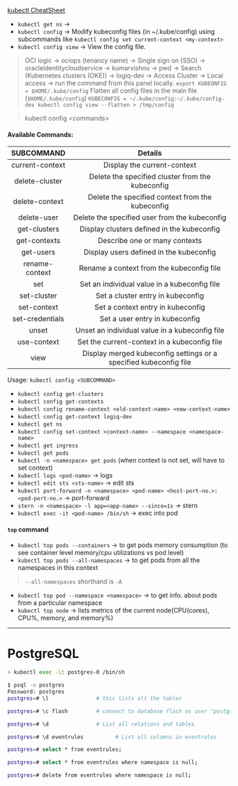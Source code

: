 
[kubectl CheatSheet](https://kubernetes.io/docs/reference/kubectl/cheatsheet/)

- `kubectl get ns` -> 
- `kubectl config` -> Modify kubeconfig files (in ~/.kube/config) using subcommands like `kubectl config set current-context <my-context>` 
- `kubectl config view` -> View the config file.

> OCI logic -> ociops (tenancy name) -> Single sign on (SSO) -> oracleidentitycloudservice -> kumarvishnu -> pwd -> Search (Kubernetes clusters (OKE)) -> logiq-dev -> Access Cluster -> Local access -> run the command from this panel locally.
> `export KUBEONFIG = $HOME/.kube/config`
> Flatten all config files in the main file (`$HOME/.kube/config`)
> `KUBECONFIG = ~/.kube/config:~/.kube/config-dev kubectl config view --flatten > /tmp/config`

> kubectl config <commands\> 

#### Available Commands:

| SUBCOMMAND |  Details  |
| :-----------: | :----------------: |
| current-context | Display the current-context |
| delete-cluster | Delete the specified cluster from the kubeconfig |               
| delete-context | Delete the specified context from the kubeconfig |          
| delete-user | Delete the specified user from the kubeconfig |   
| get-clusters | Display clusters defined in the kubeconfig |    
| get-contexts | Describe one or many contexts |      
| get-users | Display users defined in the kubeconfig   |      
| rename-context | Rename a context from the kubeconfig file   |      
| set | Set an individual value in a kubeconfig file  |   
| set-cluster | Set a cluster entry in kubeconfig |    
| set-context | Set a context entry in kubeconfig |   
| set-credentials | Set a user entry in kubeconfig |   
| unset | Unset an individual value in a kubeconfig file |      
| use-context | Set the current-context in a kubeconfig file  |    
| view | Display merged kubeconfig settings or a specified kubeconfig file |     

Usage:
  `kubectl config <SUBCOMMAND>`

- `kubectl config get-clusters`
- `kubectl config get-contexts`
- `kubectl config rename-context <old-context-name> <new-context-name>`
- `kubectl config get-context logiq-dev`
- `kubectl get ns`
- `kubectl config set-context <context-name> --namespace <namespace-name>`
- `kubectl get ingress`
- `kubectl get pods`
- `kubectl -n <namespace> get pods` (when context is not set, will have to set context)
- `kubectl logs <pod-name>` -> logs
- `kubectl edit sts <sts-name>` -> edit sts
- `kubectl port-forward -n <namespace> <pod-name> <host-port-no.>:<pod-port-no.>` -> port-forward
- `stern -n <namespace> -l app=<app-name> --since=1s` -> stern
- `kubectl exec -it <pod-name> /bin/sh` -> exec into pod

#### `top` command
- `kubectl top pods --containers` -> to get pods memory consumption (to see container level memory/cpu utilizations vs pod level)
- `kubectl top pods --all-namespaces` -> to get pods from all the namespaces in this context
> `--all-namespaces` shorthand is `-A`
- `kubectl top pod --namespace <namespace>` -> to get info. about pods from a particular namespace
- `kubectl top node` -> lists metrics of the current node(CPU(cores), CPU%, memory, and memory%)

---

# PostgreSQL

```bash
> kubectl exec -it postgres-0 /bin/sh

$ psql -u postgres
Password: postgres
postgres=# \l               # this lists all the tables

postgres=# \c flash         # connect to database flash as user "postgres"

postgres=# \d               # List all relations and tables

postgres=# \d eventrules          # List all columns in eventrules

postgres=# select * from eventrules;

postgres=# select * from eventrules where namespace is null;

postgres=# delete from eventrules where namespace is null;
```



